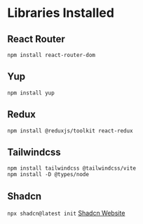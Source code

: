 # Libraries Installed

## React Router
`npm install react-router-dom`

## Yup
`npm install yup`
<br />

## Redux
`npm install @reduxjs/toolkit react-redux`

## Tailwindcss
`npm install tailwindcss @tailwindcss/vite`
<br />
`npm install -D @types/node`
<br />

## Shadcn
`npx shadcn@latest init`
[Shadcn Website](https://ui.shadcn.com/docs/components)
